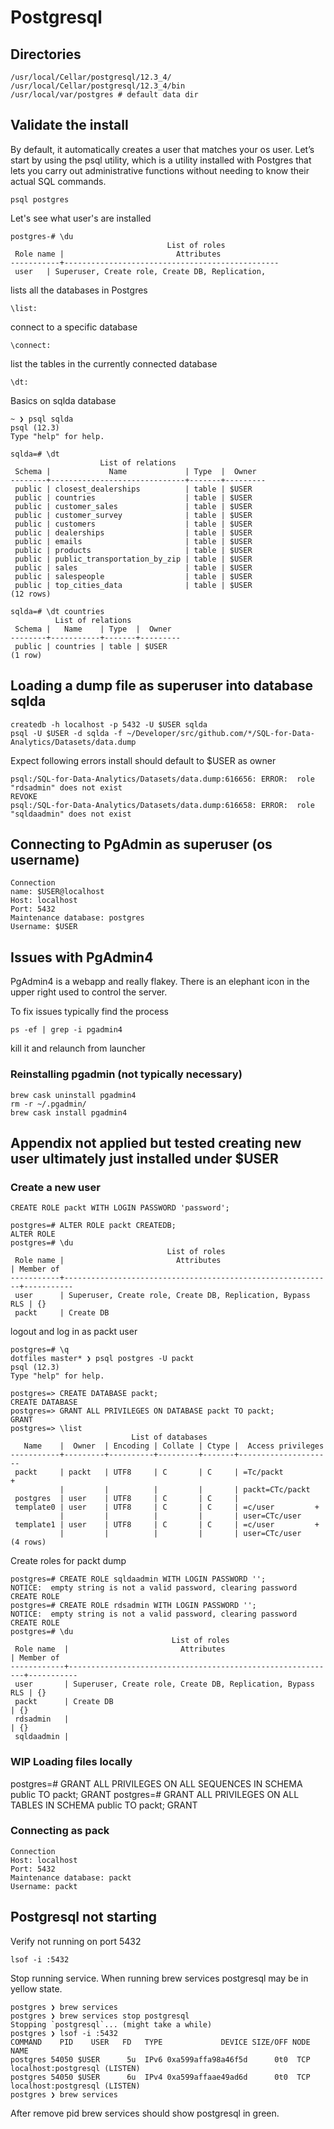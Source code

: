 # Postgresql

## Directories

```console
/usr/local/Cellar/postgresql/12.3_4/
/usr/local/Cellar/postgresql/12.3_4/bin
/usr/local/var/postgres # default data dir
```

## Validate the install

By default, it automatically creates a user that matches your os user. Let’s start by using the psql utility, which is a utility installed with Postgres that lets you carry out administrative functions without needing to know their actual SQL commands.

```console
psql postgres
```

Let's see what user's are installed

```console
postgres-# \du
                                   List of roles
 Role name |                         Attributes
-----------+------------------------------------------------
 user   | Superuser, Create role, Create DB, Replication,
```

lists all the databases in Postgres

```console
\list:
```

connect to a specific database

```console
\connect:
```

list the tables in the currently connected database

```console
\dt:
```

Basics on sqlda database

```console
~ ❯ psql sqlda
psql (12.3)
Type "help" for help.

sqlda=# \dt
                    List of relations
 Schema |             Name             | Type  |  Owner
--------+------------------------------+-------+---------
 public | closest_dealerships          | table | $USER
 public | countries                    | table | $USER
 public | customer_sales               | table | $USER
 public | customer_survey              | table | $USER
 public | customers                    | table | $USER
 public | dealerships                  | table | $USER
 public | emails                       | table | $USER
 public | products                     | table | $USER
 public | public_transportation_by_zip | table | $USER
 public | sales                        | table | $USER
 public | salespeople                  | table | $USER
 public | top_cities_data              | table | $USER
(12 rows)

sqlda=# \dt countries
          List of relations
 Schema |   Name    | Type  |  Owner
--------+-----------+-------+---------
 public | countries | table | $USER
(1 row)
```

## Loading a dump file as superuser into database sqlda

```console
createdb -h localhost -p 5432 -U $USER sqlda
psql -U $USER -d sqlda -f ~/Developer/src/github.com/*/SQL-for-Data-Analytics/Datasets/data.dump
```

Expect following errors install should default to \$USER as owner

```console
psql:/SQL-for-Data-Analytics/Datasets/data.dump:616656: ERROR:  role "rdsadmin" does not exist
REVOKE
psql:/SQL-for-Data-Analytics/Datasets/data.dump:616658: ERROR:  role "sqldaadmin" does not exist
```

## Connecting to PgAdmin as superuser (os username)

```console
Connection
name: $USER@localhost
Host: localhost
Port: 5432
Maintenance database: postgres
Username: $USER
```

## Issues with PgAdmin4

PgAdmin4 is a webapp and really flakey. There is an elephant icon in the upper right used to control the server.

To fix issues typically find the process

```console
ps -ef | grep -i pgadmin4
```

kill it and relaunch from launcher

### Reinstalling pgadmin (not typically necessary)

```console
brew cask uninstall pgadmin4
rm -r ~/.pgadmin/
brew cask install pgadmin4
```

## Appendix not applied but tested creating new user ultimately just installed under \$USER

### Create a new user

```console
CREATE ROLE packt WITH LOGIN PASSWORD 'password';
```

```console
postgres=# ALTER ROLE packt CREATEDB;
ALTER ROLE
postgres=# \du
                                   List of roles
 Role name |                         Attributes                         | Member of
-----------+------------------------------------------------------------+-----------
 user      | Superuser, Create role, Create DB, Replication, Bypass RLS | {}
 packt     | Create DB
```

logout and log in as packt user

```console
postgres=# \q
dotfiles master* ❯ psql postgres -U packt
psql (12.3)
Type "help" for help.

postgres=> CREATE DATABASE packt;
CREATE DATABASE
postgres=> GRANT ALL PRIVILEGES ON DATABASE packt TO packt;
GRANT
postgres=> \list
                           List of databases
   Name    |  Owner  | Encoding | Collate | Ctype |  Access privileges
-----------+---------+----------+---------+-------+---------------------
 packt     | packt   | UTF8     | C       | C     | =Tc/packt          +
           |         |          |         |       | packt=CTc/packt
 postgres  | user    | UTF8     | C       | C     |
 template0 | user    | UTF8     | C       | C     | =c/user         +
           |         |          |         |       | user=CTc/user
 template1 | user    | UTF8     | C       | C     | =c/user         +
           |         |          |         |       | user=CTc/user
(4 rows)
```

Create roles for packt dump

```console
postgres=# CREATE ROLE sqldaadmin WITH LOGIN PASSWORD '';
NOTICE:  empty string is not a valid password, clearing password
CREATE ROLE
postgres=# CREATE ROLE rdsadmin WITH LOGIN PASSWORD '';
NOTICE:  empty string is not a valid password, clearing password
CREATE ROLE
postgres=# \du
                                    List of roles
 Role name  |                         Attributes                         | Member of
------------+------------------------------------------------------------+-----------
 user       | Superuser, Create role, Create DB, Replication, Bypass RLS | {}
 packt      | Create DB                                                  | {}
 rdsadmin   |                                                            | {}
 sqldaadmin |
```

### WIP Loading files locally

postgres=# GRANT ALL PRIVILEGES ON ALL SEQUENCES IN SCHEMA public TO packt;
GRANT
postgres=# GRANT ALL PRIVILEGES ON ALL TABLES IN SCHEMA public TO packt;
GRANT

### Connecting as pack

```console
Connection
Host: localhost
Port: 5432
Maintenance database: packt
Username: packt
```

## Postgresql not starting

Verify not running on port 5432

```console
lsof -i :5432
```

Stop running service. When running brew services postgresql may be in yellow state.

```console
postgres ❯ brew services
postgres ❯ brew services stop postgresql
Stopping `postgresql`... (might take a while)
postgres ❯ lsof -i :5432
COMMAND    PID    USER   FD   TYPE             DEVICE SIZE/OFF NODE NAME
postgres 54050 $USER      5u  IPv6 0xa599affa98a46f5d      0t0  TCP localhost:postgresql (LISTEN)
postgres 54050 $USER      6u  IPv4 0xa599affaae49ad6d      0t0  TCP localhost:postgresql (LISTEN)
postgres ❯ brew services
```

After remove pid brew services should show postgresql in green.
